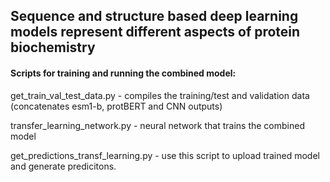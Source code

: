 ## Sequence and structure based deep learning models represent different aspects of protein biochemistry

#### Scripts for training and running the combined model:

get_train_val_test_data.py - compiles the training/test and validation data (concatenates esm1-b, protBERT and CNN outputs)

transfer_learning_network.py - neural network that trains the combined model

get_predictions_transf_learning.py - use this script to upload trained model and generate predicitons. 

